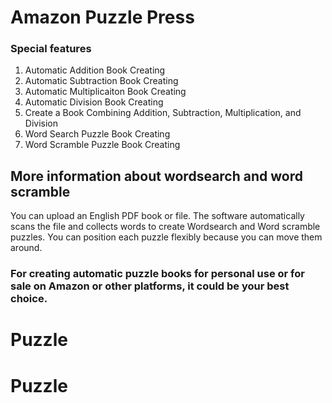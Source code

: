 # Amazon Puzzle Press #
###  Special features ### 
1. Automatic Addition Book Creating
2. Automatic Subtraction Book Creating
3. Automatic Multiplicaiton Book Creating
4. Automatic Division Book Creating
5. Create a Book Combining Addition, Subtraction, Multiplication, and Division
6. Word Search Puzzle Book Creating 
7. Word Scramble Puzzle Book Creating 

## More information about wordsearch and word scramble ##
You can upload an English PDF book or file. The software automatically scans the file and collects words to create Wordsearch and Word scramble puzzles. You can position each puzzle flexibly because you can move them around. <br />
### For creating automatic puzzle books for personal use or for sale on Amazon or other platforms, it could be your best choice. ###
# Puzzle
# Puzzle
